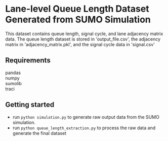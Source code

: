 # Lane-level Queue Length Dataset Generated from SUMO Simulation

This dataset contains queue length, signal cycle, and lane adjacency matrix data. The queue length dataset is stored in 'output_file.csv', the adjacency matrix in 'adjacency_matrix.pkl', and the signal cycle data in 'signal.csv'

## Requirements
pandas   
numpy   
sumolib   
traci

## Getting started
- run `python simulation.py` to generate raw output data from the SUMO simulation.
- run `python queue_length_extraction.py` to process the raw data and generate the final dataset
